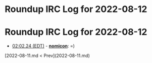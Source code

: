 # Roundup IRC Log for 2022-08-12 #
# Roundup IRC Log for 2022-08-12
* <a href="#02:02.24" id="02:02.24">02:02.24 (EDT)</a> - __[nomicon](https://github.com/nomicon)__: =)

<div class="inpage-footer">
[2022-08-11.md < Prev](2022-08-11.md)
</div>
